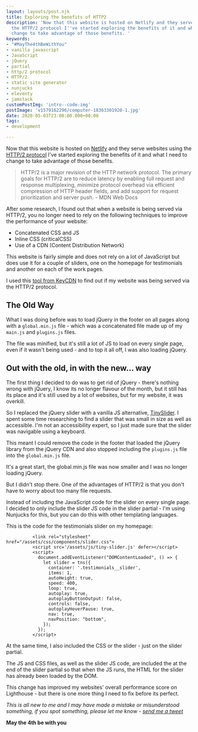 ```yaml
---
layout: layouts/post.njk
title: Exploring the benefits of HTTP2
description: 'Now that this website is hosted on Netlify and they serve websites using
  the HTTP/2 protocol I''ve started exploring the benefits of it and what I need to
  change to take advantage of those benefits. '
keywords:
- "#MayThe4thBeWithYou"
- vanilla javascript
- JavaScript
- jQuery
- partial
- http/2 protocol
- HTTP/2
- static site generator
- nunjucks
- eleventy
- jamstack
customPostImg: 'intro--code-img'
postImage: 'v1579162296/computer-18363301920-1.jpg'
date: 2020-05-03T23:00:00.000+00:00
tags:
- development

---
```

Now that this website is hosted on [Netlify](https://www.netlify.com) and they serve websites using the [HTTP/2 protocol](https://developer.mozilla.org/en-US/docs/Glossary/HTTP_2) I've started exploring the benefits of it and what I need to change to take advantage of those benefits.

> HTTP/2 is a major revision of the HTTP network protocol. The primary goals for HTTP/2 are to reduce latency by enabling full request and response multiplexing, minimize protocol overhead via efficient compression of HTTP header fields, and add support for request prioritization and server push.  - MDN Web Docs

After some research, I found out that when a website is being served via HTTP/2, you no longer need to rely on the following techniques to improve the performance of your website:

* Concatenated CSS and JS
* Inline CSS (criticalCSS)
* Use of a CDN (Content Distribution Network)

This website is fairly simple and does not rely on a lot of JavaScript but does use it for a couple of sliders, one on the homepage for testimonials and another on each of the work pages.

I used this [tool from KeyCDN](https://tools.keycdn.com/http2-test "HTTP/2 Protocol Test") to find out if my website was being served via the HTTP/2 protocol.

## The Old Way

What I was doing before was to load jQuery in the footer on all pages along with a `global.min.js` file - which was a concatenated file made up of my `main.js` and `plugins.js` files.

The file was minified, but it's still a lot of JS to load on every single page, even if it wasn't being used - and to top it all off, I was also loading jQuery.

## Out with the old, in with the new... way

The first thing I decided to do was to get rid of jQuery - there's nothing wrong with jQuery, I know its no longer flavour of the month, but it still has its place and it's still used by a lot of websites, but for my website, it was overkill.

So I replaced the jQuery slider with a vanilla JS alternative, [TinySlider](https://github.com/ganlanyuan/tiny-slider). I spent some time researching to find a slider that was small in size as well as accessible. I'm not an accessibility expert, so I just made sure that the slider was navigable using a keyboard.

This meant I could remove the code in the footer that loaded the jQuery library from the jQuery CDN and also stopped including the `plugins.js` file into the `global.min.js` file.

It's a great start, the global.min.js file was now smaller and I was no longer loading jQuery.

But I didn't stop there. One of the advantages of HTTP/2 is that you don't have to worry about too many file requests.

Instead of including the JavaScript code for the slider on every single page. I decided to only include the slider JS code in the slider partial - I'm using Nunjucks for this, but you can do this with other templating languages.

This is the code for the testimonials slider on my homepage:

              <link rel="stylesheet" href="/assets/css/components/slider.css">
              <script src='/assets/js/tiny-slider.js' defer></script>
              <script>
                document.addEventListener("DOMContentLoaded", () => {
                  let slider = tns({
                    container: '.testimonials__slider',
                    items: 1,
                    autoHeight: true,
                    speed: 400,
                    loop: true,
                    autoplay: true,
                    autoplayButtonOutput: false,
                    controls: false,
                    autoplayHoverPause: true,
                    nav: true,
                    navPosition: "bottom",
                  });
                });
              </script>

At the same time, I also included the CSS or the slider - just on the slider partial.

The JS and CSS files, as well as the slider JS code, are included the at the end of the slider partial so that when the JS runs, the HTML for the slider has already been loaded by the DOM.

This change has improved my websites' overall performance score on Lighthouse - but there is one more thing I need to fix before its perfect.

_This is all new to me and I may have made a mistake or misunderstood something, if you spot something, please let me know -_ [_send me a tweet_](https://twitter.com/juanfernandes)

**May the 4th be with you**
